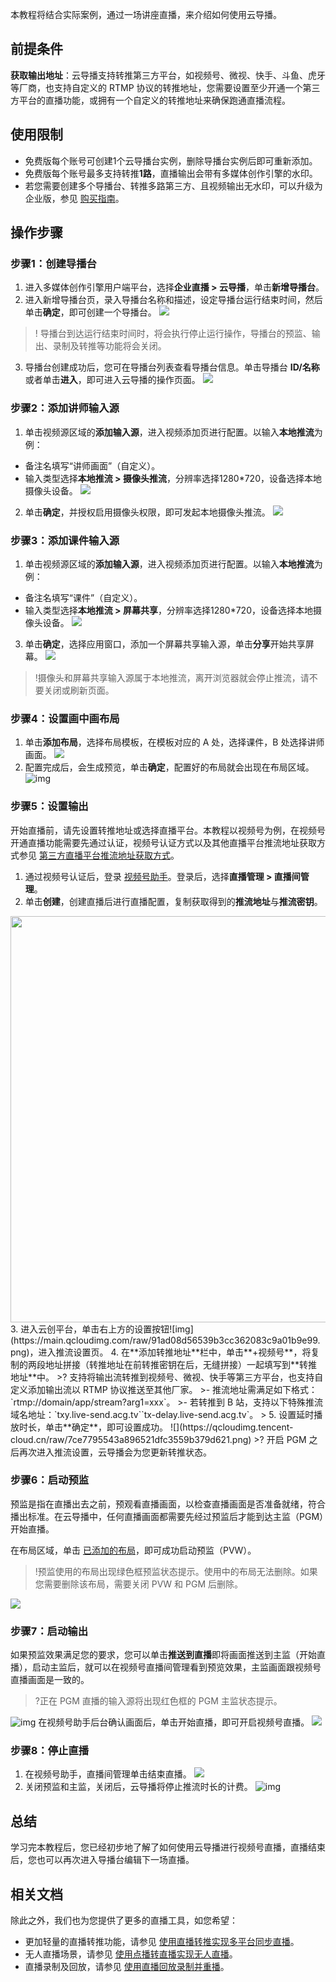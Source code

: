 本教程将结合实际案例，通过一场讲座直播，来介绍如何使用云导播。

## 前提条件
**获取输出地址**：云导播支持转推第三方平台，如视频号、微视、快手、斗鱼、虎牙等厂商，也支持自定义的 RTMP 协议的转推地址，您需要设置至少开通一个第三方平台的直播功能，或拥有一个自定义的转推地址来确保跑通直播流程。

## 使用限制
- 免费版每个账号可创建1个云导播台实例，删除导播台实例后即可重新添加。
- 免费版每个账号最多支持转推**1路**，直播输出会带有多媒体创作引擎的水印。
- 若您需要创建多个导播台、转推多路第三方、且视频输出无水印，可以升级为企业版，参见 [购买指南](https://cloud.tencent.com/document/product/1156/64101)。

## 操作步骤

### 步骤1：创建导播台
1. 进入多媒体创作引擎用户端平台，选择**企业直播 > 云导播**，单击**新增导播台**。
2. 进入新增导播台页，录入导播台名称和描述，设定导播台运行结束时间，然后单击**确定**，即可创建一个导播台。
![](https://qcloudimg.tencent-cloud.cn/raw/91be3e0b22ebc97437f50acea5e1475c.png)
>! 导播台到达运行结束时间时，将会执行停止运行操作，导播台的预监、输出、录制及转推等功能将会关闭。
>
3. 导播台创建成功后，您可在导播台列表查看导播台信息。单击导播台 **ID/名称**或者单击**进入**，即可进入云导播的操作页面。
![](https://qcloudimg.tencent-cloud.cn/raw/d06b9361d751ccc3fb7e6278292673a3.png)

[](id:step2)
### 步骤2：添加讲师输入源
1. 单击视频源区域的**添加输入源**，进入视频添加页进行配置。以输入**本地推流**为例：
 - 备注名填写“讲师画面”（自定义）。
 - 输入类型选择**本地推流 > 摄像头推流**，分辨率选择1280\*720，设备选择本地摄像头设备。
![](https://qcloudimg.tencent-cloud.cn/raw/c36672551b54db53d65f22b0e6c1965e.png)
2. 单击**确定**，并授权启用摄像头权限，即可发起本地摄像头推流。
![](https://qcloudimg.tencent-cloud.cn/raw/3047adcfa18839e0a098b20207be22aa.png)

[](id:step3)
### 步骤3：添加课件输入源
1. 单击视频源区域的**添加输入源**，进入视频添加页进行配置。以输入**本地推流**为例：
 - 备注名填写“课件”（自定义）。
 - 输入类型选择**本地推流 > 屏幕共享**，分辨率选择1280\*720，设备选择本地摄像头设备。
![](https://qcloudimg.tencent-cloud.cn/raw/35b16cb6de5f6e616b8a4fb1c86c93c7.png)
3. 单击**确定**，选择应用窗口，添加一个屏幕共享输入源，单击**分享**开始共享屏幕。
![](https://qcloudimg.tencent-cloud.cn/raw/3f1be00ecee7a80e10e987c725efc3c4.png)

>!摄像头和屏幕共享输入源属于本地推流，离开浏览器就会停止推流，请不要关闭或刷新页面。

[](id:step4)
### 步骤4：设置画中画布局
1. 单击**添加布局**，选择布局模板，在模板对应的 A 处，选择课件，B 处选择讲师画面。
![](https://qcloudimg.tencent-cloud.cn/raw/ac447fbbb5c783de4a31b0f34de52e70.png)
2. 配置完成后，会生成预览，单击**确定**，配置好的布局就会出现在布局区域。
![img](https://qcloudimg.tencent-cloud.cn/raw/983cfcdf0013db3533c2084886ed2928.png)

[](id:step5)
### 步骤5：设置输出
开始直播前，请先设置转推地址或选择直播平台。本教程以视频号为例，在视频号开通直播功能需要先通过认证，视频号认证方式以及其他直播平台推流地址获取方式参见 [第三方直播平台推流地址获取方式](https://cloud.tencent.com/document/product/1156/64153)。

1. 通过视频号认证后，登录 [视频号助手](https://channels.weixin.qq.com/login)。登录后，选择**直播管理 > 直播间管理**。
2. 单击**创建**，创建直播后进行直播配置，复制获取得到的**推流地址**与**推流密钥**。
<img src="https://qcloudimg.tencent-cloud.cn/raw/3dd73787cd5224c03a4970344cfc945b.png" width=650>
3. 进入云创平台，单击右上方的设置按钮![img](https://main.qcloudimg.com/raw/91ad08d56539b3cc362083c9a01b9e99.png)，进入推流设置页。
4. 在**添加转推地址**栏中，单击**+视频号**，将复制的两段地址拼接（转推地址在前转推密钥在后，无缝拼接）一起填写到**转推地址**中。
>? 支持将输出流转推到视频号、微视、快手等第三方平台，也支持自定义添加输出流以 RTMP 协议推送至其他厂家。
>- 推流地址需满足如下格式：`rtmp://domain/app/stream?arg1=xxx`。
>- 若转推到 B 站，支持以下特殊推流域名地址：`txy.live-send.acg.tv``tx-delay.live-send.acg.tv`。
>
5. 设置延时播放时长，单击**确定**，即可设置成功。
![](https://qcloudimg.tencent-cloud.cn/raw/7ce7795543a896521dfc3559b379d621.png)
>? 开启 PGM 之后再次进入推流设置，云导播会为您更新转推状态。

[](id:step6)
### 步骤6：启动预监
预监是指在直播出去之前，预观看直播画面，以检查直播画面是否准备就绪，符合播出标准。在云导播中，任何直播画面都需要先经过预监后才能到达主监（PGM）开始直播。

在布局区域，单击 [已添加的布局](#step4)，即可成功启动预监（PVW）。
>!预监使用的布局出现绿色框预监状态提示。使用中的布局无法删除。如果您需要删除该布局，需要关闭 PVW 和 PGM 后删除。

![](https://qcloudimg.tencent-cloud.cn/raw/f817088d9ba25107af2cf71ae2e26b06.png)

[](id:step7)
### 步骤7：启动输出
如果预监效果满足您的要求，您可以单击**推送到直播**即将画面推送到主监（开始直播），启动主监后，就可以在视频号直播间管理看到预览效果，主监画面跟视频号直播画面是一致的。
>?正在 PGM 直播的输入源将出现红色框的 PGM 主监状态提示。

![img](https://qcloudimg.tencent-cloud.cn/raw/f39b8f757c9d012ce610f0318ae97780.png)
在视频号助手后台确认画面后，单击开始直播，即可开启视频号直播。
![](https://qcloudimg.tencent-cloud.cn/raw/fb33287dbe22bf52623b8d893858ddfe.png)

[](id:step8)
### 步骤8：停止直播
1. 在视频号助手，直播间管理单击结束直播。
![](https://qcloudimg.tencent-cloud.cn/raw/ff78d05179160cb0c30c64e77db69821.png)
2. 关闭预监和主监，关闭后，云导播将停止推流时长的计费。
![img](https://qcloudimg.tencent-cloud.cn/raw/b7cdab0aadcbc176800b5c29eb1de6d7.png)

## 总结
学习完本教程后，您已经初步地了解了如何使用云导播进行视频号直播，直播结束后，您也可以再次进入导播台编辑下一场直播。

## 相关文档
除此之外，我们也为您提供了更多的直播工具，如您希望：

- 更加轻量的直播转推功能，请参见 [使用直播转推实现多平台同步直播](https://cloud.tencent.com/document/product/1156/64165)。
- 无人直播场景，请参见 [使用点播转直播实现无人直播](https://cloud.tencent.com/document/product/1156/64166)。
- 直播录制及回放，请参见 [使用直播回放录制并重播](https://cloud.tencent.com/document/product/1156/64155)。
